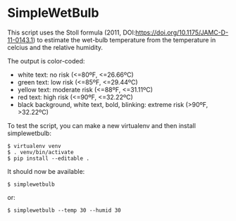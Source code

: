 # SimpleWetBulb

This script uses the Stoll formula (2011, DOI:https://doi.org/10.1175/JAMC-D-11-0143.1) to estimate the wet-bulb temperature from the temperature in celcius and the relative humidity.

The output is color-coded:
- white text: no risk (<=80ºF, <=26.66ºC)
- green text: low risk (<=85ºF, <=29.44ºC)
- yellow text: moderate risk (<=88ºF, <=31.11ºC)
- red text: high risk (<=90ºF, <=32.22ºC)
- black background, white text, bold, blinking: extreme risk (>90ºF, >32.22ºC)

To test the script, you can make a new virtualenv and then install simplewetbulb:

```
$ virtualenv venv
$ . venv/bin/activate
$ pip install --editable .
```

It should now be available:

```
$ simplewetbulb
```

or:

```
$ simplewetbulb --temp 30 --humid 30
```

